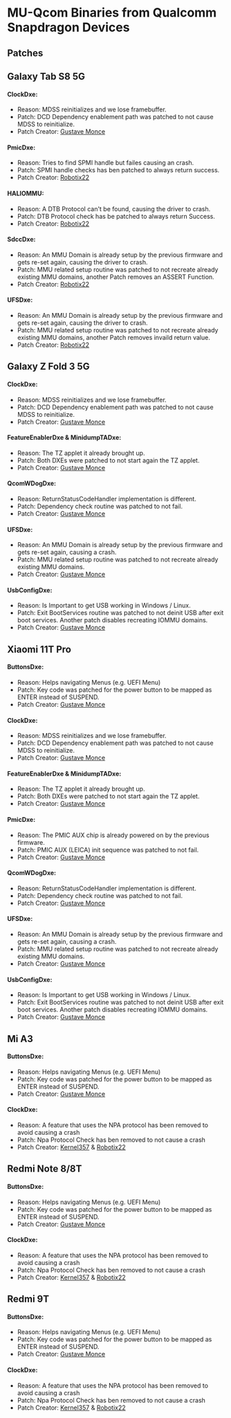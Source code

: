 # MU-Qcom Binaries from Qualcomm Snapdragon Devices

## Patches

## Galaxy Tab S8 5G

#### ClockDxe:

- Reason: MDSS reinitializes and we lose framebuffer.
- Patch: DCD Dependency enablement path was patched to not cause MDSS to reinitialize.
- Patch Creator: [Gustave Monce](https://github.com/gus33000)

#### PmicDxe:

- Reason: Tries to find SPMI handle but failes causing an crash.
- Patch: SPMI handle checks has ben patched to always return success.
- Patch Creator: [Robotix22](https://github.com/Robotix22)

#### HALIOMMU:

- Reason: A DTB Protocol can't be found, causing the driver to crash.
- Patch: DTB Protocol check has be patched to always return Success.
- Patch Creator: [Robotix22](https://github.com/Robotix22)

#### SdccDxe:

- Reason: An MMU Domain is already setup by the previous firmware and gets re-set again, causing the driver to crash.
- Patch: MMU related setup routine was patched to not recreate already existing MMU domains, another Patch removes an ASSERT Function.
- Patch Creator: [Robotix22](https://github.com/Robotix22)

#### UFSDxe:

- Reason: An MMU Domain is already setup by the previous firmware and gets re-set again, causing the driver to crash.
- Patch: MMU related setup routine was patched to not recreate already existing MMU domains, another Patch removes invaild return value.
- Patch Creator: [Robotix22](https://github.com/Robotix22)

## Galaxy Z Fold 3 5G

#### ClockDxe:

- Reason: MDSS reinitializes and we lose framebuffer.
- Patch: DCD Dependency enablement path was patched to not cause MDSS to reinitialize.
- Patch Creator: [Gustave Monce](https://github.com/gus33000)

#### FeatureEnablerDxe & MinidumpTADxe:

- Reason: The TZ applet it already brought up.
- Patch: Both DXEs were patched to not start again the TZ applet.
- Patch Creator: [Gustave Monce](https://github.com/gus33000)

#### QcomWDogDxe:

- Reason: ReturnStatusCodeHandler implementation is different.
- Patch: Dependency check routine was patched to not fail.
- Patch Creator: [Gustave Monce](https://github.com/gus33000)

#### UFSDxe:

- Reason: An MMU Domain is already setup by the previous firmware and gets re-set again, causing a crash.
- Patch: MMU related setup routine was patched to not recreate already existing MMU domains.
- Patch Creator: [Gustave Monce](https://github.com/gus33000)

#### UsbConfigDxe:

- Reason: Is Important to get USB working in Windows / Linux.
- Patch: Exit BootServices routine was patched to not deinit USB after exit boot services. Another patch disables recreating IOMMU domains.
- Patch Creator: [Gustave Monce](https://github.com/gus33000)

## Xiaomi 11T Pro

#### ButtonsDxe:

- Reason: Helps navigating Menus (e.g. UEFI Menu)
- Patch: Key code was patched for the power button to be mapped as ENTER instead of SUSPEND.
- Patch Creator: [Gustave Monce](https://github.com/gus33000)

#### ClockDxe:

- Reason: MDSS reinitializes and we lose framebuffer.
- Patch: DCD Dependency enablement path was patched to not cause MDSS to reinitialize.
- Patch Creator: [Gustave Monce](https://github.com/gus33000)

#### FeatureEnablerDxe & MinidumpTADxe:

- Reason: The TZ applet it already brought up.
- Patch: Both DXEs were patched to not start again the TZ applet.
- Patch Creator: [Gustave Monce](https://github.com/gus33000)

#### PmicDxe:

- Reason: The PMIC AUX chip is already powered on by the previous firmware.
- Patch: PMIC AUX (LEICA) init sequence was patched to not fail.
- Patch Creator: [Gustave Monce](https://github.com/gus33000)

#### QcomWDogDxe:

- Reason: ReturnStatusCodeHandler implementation is different.
- Patch: Dependency check routine was patched to not fail.
- Patch Creator: [Gustave Monce](https://github.com/gus33000)

#### UFSDxe:

- Reason: An MMU Domain is already setup by the previous firmware and gets re-set again, causing a crash.
- Patch: MMU related setup routine was patched to not recreate already existing MMU domains.
- Patch Creator: [Gustave Monce](https://github.com/gus33000)

#### UsbConfigDxe:

- Reason: Is Important to get USB working in Windows / Linux.
- Patch: Exit BootServices routine was patched to not deinit USB after exit boot services. Another patch disables recreating IOMMU domains.
- Patch Creator: [Gustave Monce](https://github.com/gus33000)

## Mi A3

#### ButtonsDxe:

- Reason: Helps navigating Menus (e.g. UEFI Menu)
- Patch: Key code was patched for the power button to be mapped as ENTER instead of SUSPEND.
- Patch Creator: [Gustave Monce](https://github.com/gus33000)

#### ClockDxe:

- Reason: A feature that uses the NPA protocol has been removed to avoid causing a crash
- Patch: Npa Protocol Check has ben removed to not cause a crash
- Patch Creator: [Kernel357](https://github.com/Kernel357) & [Robotix22](https://github.com/Robotix22)

## Redmi Note 8/8T

#### ButtonsDxe:

- Reason: Helps navigating Menus (e.g. UEFI Menu)
- Patch: Key code was patched for the power button to be mapped as ENTER instead of SUSPEND.
- Patch Creator: [Gustave Monce](https://github.com/gus33000)

#### ClockDxe:

- Reason: A feature that uses the NPA protocol has been removed to avoid causing a crash
- Patch: Npa Protocol Check has ben removed to not cause a crash
- Patch Creator: [Kernel357](https://github.com/Kernel357) & [Robotix22](https://github.com/Robotix22)

## Redmi 9T

#### ButtonsDxe:

- Reason: Helps navigating Menus (e.g. UEFI Menu)
- Patch: Key code was patched for the power button to be mapped as ENTER instead of SUSPEND.
- Patch Creator: [Gustave Monce](https://github.com/gus33000)

#### ClockDxe:

- Reason: A feature that uses the NPA protocol has been removed to avoid causing a crash
- Patch: Npa Protocol Check has ben removed to not cause a crash
- Patch Creator: [Kernel357](https://github.com/Kernel357) & [Robotix22](https://github.com/Robotix22)
